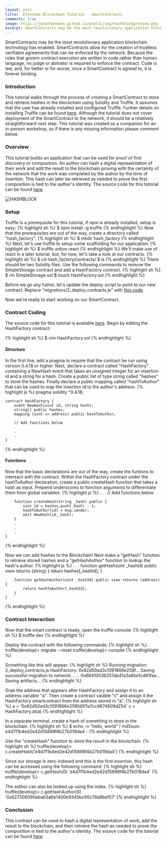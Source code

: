 ```yaml
---
layout: post
title:  Ethereum Blockchain Tutorial - SmartContracts
comments: true
image: https://jonathanmann.github.io/public/img/hashblockpreview.png
excerpt: SmartContracts may be the most revolutionary application blockchain technology has enabled. SmartContracts allow for the creation of trustless verifiable agreements that can be enforced by the network. Because the rules that govern contract execution are written in code rather than human language, no judge or abitrator is required to enforce the contract. Code is law, and, for better or for worse, once a SmartContract is agreed to, it is forever binding.
---
```


SmartContracts may be the most revolutionary application blockchain technology has enabled. SmartContracts allow for the creation of trustless verifiable agreements that can be enforced by the network. Because the rules that govern contract execution are written in code rather than human language, no judge or abitrator is required to enforce the contract. Code is law, and, for better or for worse, once a SmartContract is agreed to, it is forever binding.

### Introduction
This tutorial walks through the process of creating a SmartContract to store and retrieve hashes in the blockchain using Solidity and Truffle. It assumes that the user has already installed and configured Truffle. Further details on installing Truffle can be found [here](https://truffleframework.com/docs/truffle/getting-started/installation). Although the tutorial does not cover deployment of the SmartContract to the network, it should be a relatively straightforward next step. This tutorial was created as a companion for an in-person workshop, so if there is any missing information please comment below.

### Overview
This tutorial builds an application that can be used for proof of first discovery or composition. An author can hash a digital representation of their work and add the result to the blockchain proving with the certainty of the network that the work was completed by the author by the time of insertion. This hash can later be retrieved as needed to prove the first composition is tied to the author's identity. The source code for this tutorial can be found [here](https://github.com/jonathanmann/hash_factory).

![HASHBLOCK](https://jonathanmann.github.io/public/img/hashblock.png)

### Setup
Truffle is a prerequisite for this tutorial, if npm is already installed, setup is easy:
{% highlight sh %}
    $ npm install -g truffle 
{% endhighlight %}
Now that the prerequisites are out of the way, create a directory called "hash_factory".
{% highlight sh %}
    $ mkdir hash_factory
{% endhighlight %}
Next, let's use truffle to setup some scaffolding for our application:
{% highlight sh %}
    $ truffle unbox react
{% endhighlight %}
We'll make use of react in a later tutorial, but, for now, let's take a look at our contracts.
{% highlight sh %}
    $ cd hash_factory/contracts/
    $ ls
{% endhighlight %}
There should be two Solidity files. Use the following commands to remove the SimpleStorage contract and add a  HashFactory contract.
{% highlight sh %}
    $ rm SimpleStorage.sol
    $ touch HashFactory.sol
{% endhighlight %}

Before we go any futher, let's update the deploy script to point to our new contract. Replace "migrations/2_deploy_contracts.js" with [this code](https://github.com/jonathanmann/hash_factory/blob/master/migrations/2_deploy_contracts.js).

Now we're ready to start working on our SmartContract.

### Contract Coding
The source code for this tutorial is available [here](https://github.com/jonathanmann/hash_factory). Begin by editing the HashFactory contract:

{% highlight sh %}
    $ vim HashFactory.sol
{% endhighlight %}

#### Structure
In the first line, add a pragma to require that the contract be run using version 0.4.18 or higher. Next, declare a contract called "HashFactory" containing a NewHash event that takes an unsigned integer for an insertion id and a string for a hash. Create a public list of type string called "hashes" to store the hashes. Finally declare a public mapping called "hashToAuthor" that can be used to map the insertion id to the author's address.
{% highlight js %}
    pragma solidity ^0.4.18;

    contract HashFactory {
        event NewHash(uint id, string hash);
        string[] public hashes;
        mapping (uint => address) public hashToAuthor;

        // Add functions below
        .
        .
        .
    }
{% endhighlight %}

#### Functions
Now that the basic declarations are out of the way, create the funtions to intereact with the contract. Within the HashFactory contract under the hashToAuthor declaration, create a public createHash function that takes a hash as input. Prepend underscores to function arguments to differentiate them from global variables.
{% highlight js %}
        .
        .
        .
        // Add functions below

        function createHash(string _hash) public {
            uint id = hashes.push(_hash) - 1;
            hashToAuthor[id] = msg.sender; 
            emit NewHash(id,_hash);
        }
        .
        .
        .
    }
{% endhighlight %}

Now we can add hashes to the Blockchain! Next make a "getHash" function to retrieve stored hashes and a "getHashAuthor" function to lookup the hash's author.
{% highlight js %}
        .
        .
        .
        function getHash(uint _hashId) public view returns (string) {
            return hashes[_hashId];
        }

        function getHashAuthor(uint _hashId) public view returns (address) {
            return hashToAuthor[_hashId];
        }
    }
{% endhighlight %}

### Contract Interaction
Now that the smart contract is ready, open the truffle console:
{% highlight sh %}
    $ truffle dev
{% endhighlight %}

Deploy the contract with the following commands:
{% highlight sh %}
    truffle(develop)> migrate --reset
    truffle(develop)> compile
{% endhighlight %}

Something like this will appear:
{% highlight sh %}
    Running migration: 2_deploy_contracts.js
      HashFactory: 0x82d50ad3c1091866e258f...
    Saving successful migration to network...
      ... 0x68410036257ab41a3a6be1cd61faa...
    Saving artifacts...
{% endhighlight %}

Grab the address that appears after HashFactory and assign it to an address variable "a". Then create a contract vaiable "c" and assign it the HashFactory smartcontract from the address stored in "a".
{% highlight sh %}
    a = '0x82d50ad3c1091866e258fd0f1a7cc9674609d254'
    c = HashFactory.at(a)
{% endhighlight %}

In a separate terminal, create a hash of something to store in the blockchain.
{% highlight sh %}
    $ echo -n "hello, world" | md5sum
    e4d7f1b4ed2e42d15898f4b27b019da4  -
{% endhighlight %}

Use the "createHash" function to store the result in the blockchain.
{% highlight sh %}
    truffle(develop)> c.createHash('e4d7f1b4ed2e42d15898f4b27b019da4')
{% endhighlight %}

Since our storage is zero-indexed and this is the first insertion, this hash can be accessed using the following command:
{% highlight sh %}
    truffle(develop)> c.getHash(0)
    'e4d7f1b4ed2e42d15898f4b27b019da4'
{% endhighlight %}

The author can also be looked up using the index.
{% highlight sh %}
    truffle(develop)> c.getHashAuthor(0)
    '0x627306090abab3a6e1400e9345bc60c78a8bef57'
{% endhighlight %}

### Conclusion
This contract can be used to hash a digital representation of work, add the result to the blockchain, and then retrieve the hash as needed to prove the composition is tied to the author's identity. The source code for this tutorial can be found [here](https://github.com/jonathanmann/hash_factory).
